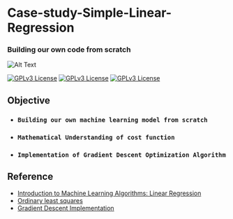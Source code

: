 # Case-study-Simple-Linear-Regression
### Building our own code from scratch

![Alt Text](https://media.giphy.com/media/xUA7b6oaRIgzmAKpUY/giphy.gif)

[![GPLv3 License](https://img.shields.io/badge/Python-Pandas%201.4.3-yellow.svg)](https://opensource.org/licenses/)
[![GPLv3 License](https://img.shields.io/badge/Python-NumPy%201.19.2-green.svg)](https://opensource.org/licenses/)
[![GPLv3 License](https://img.shields.io/badge/Python-Scikit_learn%200.20-red.svg)](https://opensource.org/licenses/)

## Objective
- ### `Building our own machine learning model from scratch`
- ### `Mathematical Understanding of cost function`
- ### `Implementation of Gradient Descent Optimization Algorithm`

## Reference
- [Introduction to Machine Learning Algorithms: Linear Regression](https://towardsdatascience.com/introduction-to-machine-learning-algorithms-linear-regression-14c4e325882a)
- [Ordinary least squares](https://en.wikipedia.org/wiki/Ordinary_least_squares#Simple_linear_regression_model)
- [Gradient Descent Implementation](https://www.youtube.com/watch?v=ORyfPJypKuU&list=PLKnIA16_RmvZvBbJex7T84XYRmor3IPK1)


